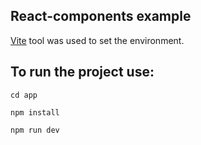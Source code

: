 ## React-components example

[Vite](https://vitejs.dev) tool was used to set the environment.

## To run the project use:  
  
`cd app`

`npm install`

`npm run dev`
